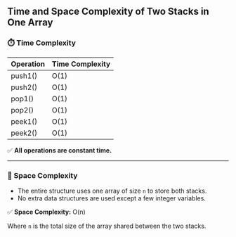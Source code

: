 ## Time and Space Complexity of Two Stacks in One Array

### ⏱️ Time Complexity

| Operation | Time Complexity |
|-----------|-----------------|
| push1()   | O(1)            |
| push2()   | O(1)            |
| pop1()    | O(1)            |
| pop2()    | O(1)            |
| peek1()   | O(1)            |
| peek2()   | O(1)            |

✅ **All operations are constant time.**

---

### 📀 Space Complexity

- The entire structure uses one array of size `n` to store both stacks.
- No extra data structures are used except a few integer variables.

✅ **Space Complexity:** O(n)

Where `n` is the total size of the array shared between the two stacks.